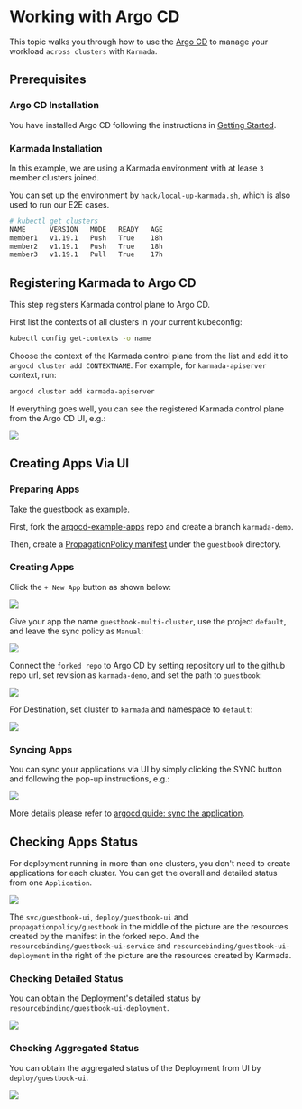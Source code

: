 # Working with Argo CD

This topic walks you through how to use the [Argo CD](https://github.com/argoproj/argo-cd/) to manage your workload 
`across clusters` with `Karmada`.

## Prerequisites
### Argo CD Installation
You have installed Argo CD following the instructions in [Getting Started](https://argo-cd.readthedocs.io/en/stable/getting_started/#getting-started).

### Karmada Installation
In this example, we are using a Karmada environment with at lease `3` member clusters joined.

You can set up the environment by `hack/local-up-karmada.sh`, which is also used to run our E2E cases.

```bash
# kubectl get clusters
NAME      VERSION   MODE   READY   AGE
member1   v1.19.1   Push   True    18h
member2   v1.19.1   Push   True    18h
member3   v1.19.1   Pull   True    17h
```

## Registering Karmada to Argo CD
This step registers Karmada control plane to Argo CD.

First list the contexts of all clusters in your current kubeconfig:
```bash
kubectl config get-contexts -o name
```

Choose the context of the Karmada control plane from the list and add it to `argocd cluster add CONTEXTNAME`. 
For example, for `karmada-apiserver` context, run:
```bash
argocd cluster add karmada-apiserver
```

If everything goes well, you can see the registered Karmada control plane from the Argo CD UI, e.g.:

![](../resources/argocd-register-karmada.png)

## Creating Apps Via UI

### Preparing Apps
Take the [guestbook](https://github.com/argoproj/argocd-example-apps/tree/53e28ff20cc530b9ada2173fbbd64d48338583ba/guestbook) 
as example.

First, fork the [argocd-example-apps](https://github.com/argoproj/argocd-example-apps) repo and create a branch 
`karmada-demo`.

Then, create a [PropagationPolicy manifest](https://github.com/RainbowMango/argocd-example-apps/blob/e499ea5c6f31b665366bfbe5161737dc8723fb3b/guestbook/propagationpolicy.yaml) under the `guestbook` directory.

### Creating Apps

Click the `+ New App` button as shown below:

![](../resources/argocd-new-app.png)

Give your app the name `guestbook-multi-cluster`, use the project `default`, and leave the sync policy as `Manual`:

![](../resources/argocd-new-app-name.png)

Connect the `forked repo` to Argo CD by setting repository url to the github repo url, set revision as `karmada-demo`, 
and set the path to `guestbook`:

![](../resources/argocd-new-app-repo.png)

For Destination, set cluster to `karmada` and namespace to `default`:

![](../resources/argocd-new-app-cluster.png)

### Syncing Apps
You can sync your applications via UI by simply clicking the SYNC button and following the pop-up instructions, e.g.:

![](../resources/argocd-sync-apps.png)

More details please refer to [argocd guide: sync the application](https://argo-cd.readthedocs.io/en/stable/getting_started/#7-sync-deploy-the-application).

## Checking Apps Status
For deployment running in more than one clusters, you don't need to create applications for each 
cluster. You can get the overall and detailed status from one `Application`.

![](../resources/argocd-status-overview.png)

The `svc/guestbook-ui`, `deploy/guestbook-ui` and `propagationpolicy/guestbook` in the middle of the picture are the 
resources created by the manifest in the forked repo. And the `resourcebinding/guestbook-ui-service` and 
`resourcebinding/guestbook-ui-deployment` in the right of the picture are the resources created by Karmada.

### Checking Detailed Status
You can obtain the Deployment's detailed status by `resourcebinding/guestbook-ui-deployment`. 

![](../resources/argocd-status-resourcebinding.png)

### Checking Aggregated Status
You can obtain the aggregated status of the Deployment from UI by `deploy/guestbook-ui`.

![](../resources/argocd-status-aggregated.png)
